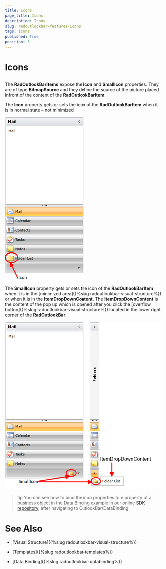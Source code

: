 ```yaml
---
title: Icons
page_title: Icons
description: Icons
slug: radoutlookbar-features-icons
tags: icons
published: True
position: 5
---
```


# Icons



## 

The __RadOutlookBarItems__ expose the __Icon__ and __SmallIcon__ properties. They are of type __BitmapSource__ and they define the source of the picture placed infront of the content of the __RadOutlookBarItem__.
        

The __Icon__ property gets or sets the icon of the __RadOutlookBarItem__ when it is in normal state – not minimized

![outlookbar icons 01](images/outlookbar_features_icons_01.png)

The __SmallIcon__ property gets or sets the icon of the __RadOutlookBarItem__ when it is in the  [minimized area]({%slug radoutlookbar-visual-structure%}) or when it is in the __ItemDropDownContent__. The __ItemDropDownContent__ is the content of the pop up which is opened after you click the [overflow button]({%slug radoutlookbar-visual-structure%}) located in the lower right corner of the __RadOutlookBar__.

![outlookbar icons 02](images/outlookbar_features_icons_02.png)

>tip You can see how to bind the icon properties to e property of a business object in the Data Binding example in our online [SDK repository](https://github.com/telerik/xaml-sdk), after navigating to OutlookBar/DataBinding
          

# See Also

 * [Visual Structure]({%slug radoutlookbar-visual-structure%})

 * [Templates]({%slug radoutlookbar-templates%})

 * [Data Binding]({%slug radoutlookbar-databinding%})
